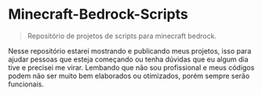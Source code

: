 # Minecraft-Bedrock-Scripts

> Repositório de projetos de scripts para minecraft bedrock.

Nesse repositório estarei mostrando e publicando meus projetos, isso para ajudar pessoas que esteja começando ou tenha dúvidas que eu algum dia tive e precisei me virar. Lembando que não sou profissional e meus códigos podem não ser muito bem elaborados ou otimizados, porém sempre serão funcionais.
